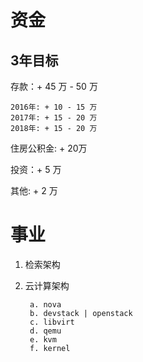 # 资金

## 3年目标

存款：+ 45 万 - 50 万		

	2016年: + 10 - 15 万		
	2017年: + 15 - 20 万		
	2018年: + 15 - 20 万		

住房公积金: + 20万

投资：+ 5 万

其他: + 2 万

# 事业

1. 检索架构
2. 云计算架构 

		a. nova		
		b. devstack | openstack		
		c. libvirt		
		d. qemu		
		e. kvm		
		f. kernel		



